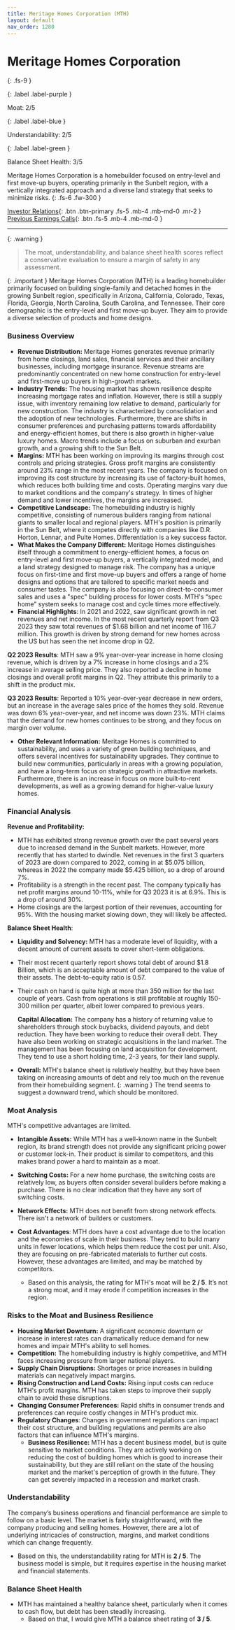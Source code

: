 ```yaml
---
title: Meritage Homes Corporation (MTH)
layout: default
nav_order: 1280
---
```


# Meritage Homes Corporation
{: .fs-9 }

{: .label .label-purple }

Moat: 2/5

{: .label .label-blue }

Understandability: 2/5

{: .label .label-green }

Balance Sheet Health: 3/5

Meritage Homes Corporation is a homebuilder focused on entry-level and first move-up buyers, operating primarily in the Sunbelt region, with a vertically integrated approach and a diverse land strategy that seeks to minimize risks.
{: .fs-6 .fw-300 }

[Investor Relations](https://www.google.com/search?q=MTH+investor+relations){: .btn .btn-primary .fs-5 .mb-4 .mb-md-0 .mr-2 }
[Previous Earnings Calls](https://discountingcashflows.com/company/MTH/transcripts/){: .btn .fs-5 .mb-4 .mb-md-0 }

---

{: .warning }
>The moat, understandability, and balance sheet health scores reflect a conservative evaluation to ensure a margin of safety in any assessment.



{: .important }
Meritage Homes Corporation (MTH) is a leading homebuilder primarily focused on building single-family and detached homes in the growing Sunbelt region, specifically in Arizona, California, Colorado, Texas, Florida, Georgia, North Carolina, South Carolina, and Tennessee. Their core demographic is the entry-level and first move-up buyer.  They aim to provide a diverse selection of products and home designs.

### Business Overview
*   **Revenue Distribution:** Meritage Homes generates revenue primarily from home closings, land sales, financial services and their ancillary businesses, including mortgage insurance. Revenue streams are predominantly concentrated on new home construction for entry-level and first-move up buyers in high-growth markets.
*   **Industry Trends:** The housing market has shown resilience despite increasing mortgage rates and inflation. However, there is still a supply issue, with inventory remaining low relative to demand, particularly for new construction. The industry is characterized by consolidation and the adoption of new technologies. Furthermore, there are shifts in consumer preferences and purchasing patterns towards affordability and energy-efficient homes, but there is also growth in higher-value luxury homes. Macro trends include a focus on suburban and exurban growth, and a growing shift to the Sun Belt.
*   **Margins:** MTH has been working on improving its margins through cost controls and pricing strategies. Gross profit margins are consistently around 23% range in the most recent years. The company is focused on improving its cost structure by increasing its use of factory-built homes, which reduces both building time and costs. Operating margins vary due to market conditions and the company's strategy. In times of higher demand and lower incentives, the margins are increased.
*   **Competitive Landscape:** The homebuilding industry is highly competitive, consisting of numerous builders ranging from national giants to smaller local and regional players. MTH's position is primarily in the Sun Belt, where it competes directly with companies like D.R. Horton, Lennar, and Pulte Homes. Differentiation is a key success factor.
*   **What Makes the Company Different:** Meritage Homes distinguishes itself through a commitment to energy-efficient homes, a focus on entry-level and first move-up buyers, a vertically integrated model, and a land strategy designed to manage risk. The company has a unique focus on first-time and first move-up buyers and offers a range of home designs and options that are tailored to specific market needs and consumer tastes. The company is also focusing on direct-to-consumer sales and uses a "spec" building process for lower costs. MTH's “spec home” system seeks to manage cost and cycle times more effectively.
*    **Financial Highlights**: In 2021 and 2022, saw significant growth in net revenues and net income. In the most recent quarterly report from Q3 2023 they saw total revenues of $1.68 billion and net income of 116.7 million. This growth is driven by strong demand for new homes across the US but has seen the net income drop in Q2.

  **Q2 2023 Results**: MTH saw a 9% year-over-year increase in home closing revenue, which is driven by a 7% increase in home closings and a 2% increase in average selling price. They also reported a decline in home closings and overall profit margins in Q2. They attribute this primarily to a shift in the product mix.

  **Q3 2023 Results**: Reported a 10% year-over-year decrease in new orders, but an increase in the average sales price of the homes they sold. Revenue was down 6% year-over-year, and net income was down 23%. MTH claims that the demand for new homes continues to be strong, and they focus on margin over volume.

*   **Other Relevant Information:** Meritage Homes is committed to sustainability, and uses a variety of green building techniques, and offers several incentives for sustainability upgrades. They continue to build new communities, particularly in areas with a growing population, and have a long-term focus on strategic growth in attractive markets. Furthermore, there is an increase in focus on more built-to-rent developments, as well as a growing demand for higher-value luxury homes.

### Financial Analysis

**Revenue and Profitability:** 
*   MTH has exhibited strong revenue growth over the past several years due to increased demand in the Sunbelt markets. However, more recently that has started to dwindle. Net revenues in the first 3 quarters of 2023 are down compared to 2022, coming in at $5.075 billion, whereas in 2022 the company made $5.425 billion, so a drop of around 7%.
*   Profitability is a strength in the recent past. The company typically has net profit margins around 10-11%, while for Q3 2023 it is at 6.9%. This is a drop of around 30%.
*   Home closings are the largest portion of their revenues, accounting for 95%. With the housing market slowing down, they will likely be affected.

  **Balance Sheet Health**:
*   **Liquidity and Solvency:** MTH has a moderate level of liquidity, with a decent amount of current assets to cover short-term obligations.
*   Their most recent quarterly report shows total debt of around $1.8 Billion, which is an acceptable amount of debt compared to the value of their assets. The debt-to-equity ratio is 0.57.
*   Their cash on hand is quite high at more than 350 million for the last couple of years. Cash from operations is still profitable at roughly 150-300 million per quarter, albeit lower compared to previous years.

    **Capital Allocation:** The company has a history of returning value to shareholders through stock buybacks, dividend payouts, and debt reduction. They have been working to reduce their overall debt. They have also been working on strategic acquisitions in the land market.
    The management has been focusing on land acquisition for development. They tend to use a short holding time, 2-3 years, for their land supply.

*   **Overall:** MTH's balance sheet is relatively healthy, but they have been taking on increasing amounts of debt and rely too much on the revenue from their homebuilding segment.
{: .warning }
The trend seems to suggest a downward trend, which should be monitored.

### Moat Analysis
MTH's competitive advantages are limited.
*   **Intangible Assets:** While MTH has a well-known name in the Sunbelt region, its brand strength does not provide any significant pricing power or customer lock-in. Their product is similar to competitors, and this makes brand power a hard to maintain as a moat.
*   **Switching Costs:** For a new home purchase, the switching costs are relatively low, as buyers often consider several builders before making a purchase. There is no clear indication that they have any sort of switching costs.
*   **Network Effects:** MTH does not benefit from strong network effects. There isn't a network of builders or customers.
*   **Cost Advantages**: MTH does have a cost advantage due to the location and the economies of scale in their business. They tend to build many units in fewer locations, which helps them reduce the cost per unit. Also, they are focusing on pre-fabricated materials to further cut costs. However, these advantages are limited, and may be matched by competitors.

    *   Based on this analysis, the rating for MTH's moat will be **2 / 5**. It’s not a strong moat, and it may erode if competition increases in the region.

### Risks to the Moat and Business Resilience
*  **Housing Market Downturn:** A significant economic downturn or increase in interest rates can dramatically reduce demand for new homes and impair MTH's ability to sell homes.
*  **Competition:** The homebuilding industry is highly competitive, and MTH faces increasing pressure from larger national players.
*   **Supply Chain Disruptions:** Shortages or price increases in building materials can negatively impact margins.
*  **Rising Construction and Land Costs:**  Rising input costs can reduce MTH's profit margins. MTH has taken steps to improve their supply chain to avoid these disruptions.
*   **Changing Consumer Preferences:** Rapid shifts in consumer trends and preferences can require costly changes in MTH's product mix. 
*   **Regulatory Changes**: Changes in government regulations can impact their cost structure, and building regulations and permits are also factors that can influence MTH's margins.
    *    **Business Resilience:** MTH has a decent business model, but is quite sensitive to market conditions. They are actively working on reducing the cost of building homes which is good to increase their sustainability, but they are still reliant on the state of the housing market and the market's perception of growth in the future. They can get severely impacted in a recession and market crash.

### Understandability
The company’s business operations and financial performance are simple to follow on a basic level. The market is fairly straightforward, with the company producing and selling homes. However, there are a lot of underlying intricacies of construction, margins, and market conditions which can change frequently.
*   Based on this, the understandability rating for MTH is **2 / 5**. The business model is simple, but it requires expertise in the housing market and financial statements.

### Balance Sheet Health
*   MTH has maintained a healthy balance sheet, particularly when it comes to cash flow, but debt has been steadily increasing.
    * Based on that, I would give MTH a balance sheet rating of **3 / 5**.